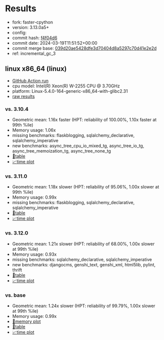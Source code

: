 # Results

- fork: faster-cpython
- version: 3.13.0a5+
- config: 
- commit hash: [f4f04d6](https://github.com/faster%2dcpython/cpython/commit/f4f04d6)
- commit date: 2024-03-19T11:51:52+00:00
- commit merge base: [039d20ae5428dfe3d70404d8a5297c70d41e2e2d](https://github.com/faster%2dcpython/cpython/commit/039d20ae5428dfe3d70404d8a5297c70d41e2e2d)
- ref: incremental_gc_3

## linux x86_64 (linux)

- [GitHub Action run](https://github.com/faster-cpython/benchmarking/actions/runs/8376604583)
- cpu model: Intel(R) Xeon(R) W-2255 CPU @ 3.70GHz
- platform: Linux-5.4.0-164-generic-x86_64-with-glibc2.31
- [raw results](bm-20240319-linux-x86_64-faster%252dcpython-incremental_gc_3-3.13.0a5%2B-f4f04d6.json)

### vs. 3.10.4

- Geometric mean: 1.16x faster (HPT: reliability of 100.00%, 1.10x faster at 99th %ile)
- Memory usage: 1.06x
- missing benchmarks: flaskblogging, sqlalchemy_declarative, sqlalchemy_imperative
- new benchmarks: async_tree_cpu_io_mixed_tg, async_tree_io_tg, async_tree_memoization_tg, async_tree_none_tg
- [📄table](bm-20240319-linux-x86_64-faster%252dcpython-incremental_gc_3-3.13.0a5%2B-f4f04d6-vs-3.10.4.md)
- [📈time plot](bm-20240319-linux-x86_64-faster%252dcpython-incremental_gc_3-3.13.0a5%2B-f4f04d6-vs-3.10.4.png)

### vs. 3.11.0

- Geometric mean: 1.18x slower (HPT: reliability of 95.06%, 1.00x slower at 99th %ile)
- Memory usage: 0.99x
- missing benchmarks: flaskblogging, sqlalchemy_declarative, sqlalchemy_imperative
- [📄table](bm-20240319-linux-x86_64-faster%252dcpython-incremental_gc_3-3.13.0a5%2B-f4f04d6-vs-3.11.0.md)
- [📈time plot](bm-20240319-linux-x86_64-faster%252dcpython-incremental_gc_3-3.13.0a5%2B-f4f04d6-vs-3.11.0.png)

### vs. 3.12.0

- Geometric mean: 1.21x slower (HPT: reliability of 68.00%, 1.00x slower at 99th %ile)
- Memory usage: 0.93x
- missing benchmarks: sqlalchemy_declarative, sqlalchemy_imperative
- new benchmarks: djangocms, genshi_text, genshi_xml, html5lib, pylint, thrift
- [📄table](bm-20240319-linux-x86_64-faster%252dcpython-incremental_gc_3-3.13.0a5%2B-f4f04d6-vs-3.12.0.md)
- [📈time plot](bm-20240319-linux-x86_64-faster%252dcpython-incremental_gc_3-3.13.0a5%2B-f4f04d6-vs-3.12.0.png)

### vs. base

- Geometric mean: 1.24x slower (HPT: reliability of 99.79%, 1.00x slower at 99th %ile)
- Memory usage: 0.99x
- [🧠memory plot](bm-20240319-linux-x86_64-faster%252dcpython-incremental_gc_3-3.13.0a5%2B-f4f04d6-vs-base-mem.png)
- [📄table](bm-20240319-linux-x86_64-faster%252dcpython-incremental_gc_3-3.13.0a5%2B-f4f04d6-vs-base.md)
- [📈time plot](bm-20240319-linux-x86_64-faster%252dcpython-incremental_gc_3-3.13.0a5%2B-f4f04d6-vs-base.png)

